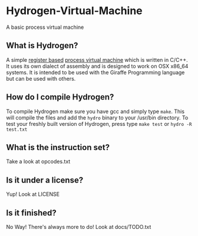 Hydrogen-Virtual-Machine
========================

A basic process virtual machine



## What is Hydrogen?
A simple [register based](http://markfaction.wordpress.com/2012/07/15/stack-based-vs-register-based-virtual-machine-architecture-and-the-dalvik-vm/) [process virtual machine](http://stackoverflow.com/questions/22477128/difference-between-process-virtual-machine-with-system-virtual-machine) which is written in C/C++. It uses its own dialect of assembly and is designed to work on OSX x86_64 systems. It is intended to be used with the Giraffe Programming language but can be used with others.

## How do I compile Hydrogen?
To compile Hydrogen make sure you have gcc and simply type `make`. This will compile the files and add the `hydro` binary to your /usr/bin directory.
To test your freshly built version of Hydrogen, press type `make test` or `hydro -R test.txt`

## What is the instruction set?
Take a look at opcodes.txt

## Is it under a license?
Yup! Look at LICENSE

## Is it finished?
No Way! There's always more to do! Look at docs/TODO.txt